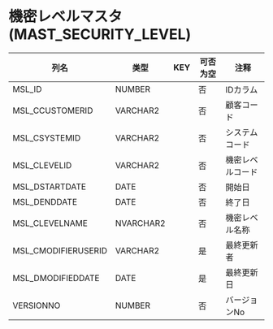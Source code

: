 # 機密レベルマスタ(MAST_SECURITY_LEVEL)
| 列名   | 类型   | KEY  | 可否为空 | 注释   |
| ---- | ---- | ---- | ---- | ---- |
|MSL_ID|NUMBER||否|IDカラム|
|MSL_CCUSTOMERID|VARCHAR2||否|顧客コード|
|MSL_CSYSTEMID|VARCHAR2||否|システムコード|
|MSL_CLEVELID|VARCHAR2||否|機密レベルコード|
|MSL_DSTARTDATE|DATE||否|開始日|
|MSL_DENDDATE|DATE||否|終了日|
|MSL_CLEVELNAME|NVARCHAR2||否|機密レベル名称|
|MSL_CMODIFIERUSERID|VARCHAR2||是|最終更新者|
|MSL_DMODIFIEDDATE|DATE||是|最終更新日|
|VERSIONNO|NUMBER||否|バージョンNo|
